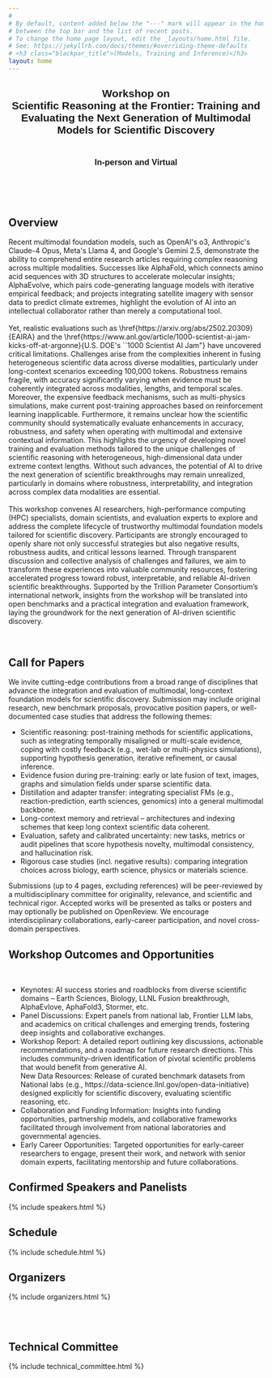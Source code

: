 ```yaml
---
#
# By default, content added below the "---" mark will appear in the home page
# between the top bar and the list of recent posts.
# To change the home page layout, edit the _layouts/home.html file.
# See: https://jekyllrb.com/docs/themes/#overriding-theme-defaults
# <h3 class="blackpar_title">(Models, Training and Inference)</h3>
layout: home
---
```

<div style="font-family: 'Source Sans Pro', sans-serif; background: url('/images/banner_no_text.png') no-repeat; background-size: cover; user-select: none;">
	<center>
		<h2 class="blackpar_title" >Workshop on<br>Scientific Reasoning at the Frontier: Training and Evaluating the Next Generation of Multimodal Models for Scientific Discovery</h2>
		<h3 class="blackpar_title"> <br> <b>In-person</b>  and <b>Virtual</b> </h3>
	</center>
</div>
<br>
<!-- <div class="alert alert-danger" role="alert">
	<center>
		<i class="bi bi-info-circle"></i>
		<br>
		<b>The latest version of the worshop (NeurIPS ENLSP 2024) is out, you can check it on the new <a href="https://neurips2024-enlsp.github.io/">website</a>.</b>
	</center>
</div> -->
<br>
<!-- <p>
The second version of the Efficient Natural Language and Speech Processing (ENLSP-II) workshop focuses on fundamental and challenging problems to make natural language and speech processing (especially pre-trained models) more efficient in terms of <b>Data, Model, Training, and Inference</b>. The workshop program offers an interactive platform for gathering different experts and talents from academia and industry through invited talks, panel discussion, paper submissions, reviews, interactive posters, oral presentations and a mentorship program. This will be a unique opportunity to address the efficiency issues of current models, build connections, exchange ideas and brainstorm solutions, and foster future collaborations. The topics of this workshop can be of interest for people working on general machine learning, deep learning, optimization, theory and NLP & Speech applications.
</p> -->

<br>

<!--
<div class="alert alert-danger" role="alert">
  <h4>Mentoring sessions announcement</h4>
  <p>
  The deadline for submitting papers to our second version of the Efficient Natural Language and Speech Processing (ENLSP-II) workshop is 25th of September. For that we will be scheduling two mentioring online sessions to answer your questions. Please join us:
  <br>
  <ul>
	<li>Tuesday the 6th of September 2022 from 10PM to 11PM (UTC-04:00)</li>
	<li>Wednesday the 7th of September 2022 from 9AM to 10AM (UTC-04:00)</li>
	<li>Tuesday the 13th of September 2022 from 10PM to 11PM (UTC-04:00): <a href="https://welink.zhumu.com/j/134854021">link</a></li>
	<li>Wednesday the 14th of September 2022 from 9AM to 10AM (UTC-04:00): <a href="https://welink.zhumu.com/j/130263276">link</a></li>
  </ul>
  </p>
</div>

<br>
-->

<h2 class="blackpar_title" id="overview">Overview</h2>
<p>
Recent multimodal foundation models, such as OpenAI's o3, Anthropic's Claude-4 Opus, Meta's Llama 4, and Google's Gemini 2.5, demonstrate the ability to comprehend entire research articles requiring complex reasoning across multiple modalities. Successes like AlphaFold, which connects amino acid sequences with 3D structures to accelerate molecular insights; AlphaEvolve, which pairs code-generating language models with iterative empirical feedback; and projects integrating satellite imagery with sensor data to predict climate extremes, highlight the evolution of AI into an intellectual collaborator rather than merely a computational tool.
<br><br>
Yet, realistic evaluations such as \href{https://arxiv.org/abs/2502.20309}{EAIRA} and the \href{https://www.anl.gov/article/1000-scientist-ai-jam-kicks-off-at-argonne}{U.S. DOE's ``1000 Scientist AI Jam"} have uncovered critical limitations. Challenges arise from the complexities inherent in fusing heterogeneous scientific data across diverse modalities, particularly under long-context scenarios exceeding 100,000 tokens. Robustness remains fragile, with accuracy significantly varying when evidence must be coherently integrated across modalities, lengths, and temporal scales. Moreover, the expensive feedback mechanisms, such as multi-physics simulations, make current post-training approaches based on reinforcement learning inapplicable. Furthermore, it remains unclear how the scientific community should systematically evaluate enhancements in accuracy, robustness, and safety when operating with multimodal and extensive contextual information.
This highlights the urgency of developing novel training and evaluation methods tailored to the unique challenges of scientific reasoning with heterogeneous, high-dimensional data under extreme context lengths. Without such advances, the potential of AI to drive the next generation of scientific breakthroughs may remain unrealized, particularly in domains where robustness, interpretability, and integration across complex data modalities are essential.
<br><br>
This workshop convenes AI researchers, high-performance computing (HPC) specialists, domain scientists, and evaluation experts to explore and address the complete lifecycle of trustworthy multimodal foundation models tailored for scientific discovery. Participants are strongly encouraged to openly share not only successful strategies but also negative results, robustness audits, and critical lessons learned. Through transparent discussion and collective analysis of challenges and failures, we aim to transform these experiences into valuable community resources, fostering accelerated progress toward robust, interpretable, and reliable AI-driven scientific breakthroughs. Supported by the Trillion Parameter Consortium’s international network, insights from the workshop will be translated into open benchmarks and a practical integration and evaluation framework, laying the groundwork for the next generation of AI-driven scientific discovery.
</p>
<br>
<!-- Call for Papers -->
<h2 class="blackpar_title" id="call_for_papers">Call for Papers</h2>
We invite cutting-edge contributions from a broad range of disciplines that advance the integration and evaluation of multimodal, long-context foundation models for scientific discovery. Submission may include original research, new benchmark proposals, provocative position papers, or well-documented case studies that address the following themes:
<br>
<ul>
	<li>Scientific reasoning: post-training methods for scientific applications, such as integrating temporally misaligned or multi-scale evidence, coping with costly feedback (e.g., wet-lab or multi-physics simulations), supporting hypothesis generation, iterative refinement, or causal inference.</li>
    <li>Evidence fusion during pre-training: early or late fusion of text, images, graphs and simulation fields under sparse scientific data.</li>
	<li>Distillation and adapter transfer: integrating specialist FMs (e.g., reaction-prediction, earth sciences, genomics) into a general multimodal backbone.</li>
	<li>Long-context memory and retrieval – architectures and indexing schemes that keep long context scientific data coherent.</li>
	<li>Evaluation, safety and calibrated uncertainty: new tasks, metrics or audit pipelines that score hypothesis novelty, multimodal consistency, and hallucination risk.</li>
	<li>Rigorous case studies (incl. negative results): comparing integration choices across biology, earth science, physics or materials science.</li>
</ul>

Submissions (up to 4 pages, excluding references) will be peer-reviewed by a multidisciplinary committee for originality, relevance, and scientific and technical rigor. Accepted works will be presented as talks or posters and may optionally be published on OpenReview. We encourage interdisciplinary collaborations, early-career participation, and novel cross-domain perspectives.
<br>
<!-- Outcomes -->
<h2 class="blackpar_title" id="outcomes">Workshop Outcomes and Opportunities</h2>
<br>
<ul>
	<li> Keynotes: AI success stories and roadblocks from diverse scientific domains – Earth Sciences, Biology, LLNL Fusion breakthrough, AlphaEvlove, AphaFold3, Stormer, etc.</li>
	<li> Panel Discussions: Expert panels from national lab, Frontier LLM labs, and academics on critical challenges and emerging trends, fostering deep insights and collaborative exchanges.</li>
    <li> Workshop Report: A detailed report outlining key discussions, actionable recommendations, and a roadmap for future research directions. This includes community-driven identification of pivotal scientific problems that would benefit from generative AI.</li>
	New Data Resources: Release of curated benchmark datasets from National labs (e.g., https://data-science.llnl.gov/open-data-initiative) designed explicitly for scientific discovery, evaluating scientific reasoning, etc.</li>
	<li> Collaboration and Funding Information: Insights into funding opportunities, partnership models, and collaborative frameworks facilitated through involvement from national laboratories and governmental agencies.</li>
	<li> Early Career Opportunities: Targeted opportunities for early-career researchers to engage, present their work, and network with senior domain experts, facilitating mentorship and future collaborations.</li>
</ul>
<!--Confirmed Speakers-->
<h2 class="blackpar_title" id="speakers">Confirmed Speakers and Panelists</h2>
<p>
{% include speakers.html %}
</p>


<!-- <h2 class="blackpar_title" id="speakers">Industrial Panelists</h2>
<p>
{% include panelists.html %}
</p> -->

<!-- Schedule -->
<h2 class="blackpar_title" id="schedule">Schedule</h2>
<p>
{% include schedule.html %}
</p>

<!-- Organizers -->
<h2 class="blackpar_title" id="organizers">Organizers</h2>
<p>
{% include organizers.html %}
</p>

<!-- <h2 class="blackpar_title" id="Organizers">Volunteers</h2>
<div class="row_perso">
	<div class="card_perso column_perso justify-content-center" style="margin-left:24%;">
	  <img src="/images/khalil_bibi.png" alt="Khalil Bibi" class="img_card_perso">
	  <div class="container_perso" >
		<center>
		<h6>
			<b>Khalil Bibi</b>
			<br>
			Huawei Noah's Ark Lab
		</h6>
		</center>
	  </div>
	</div>
	<div class="card_perso column_perso">
	  <img src="/images/Soheila.png" alt="Soheila Samiee" class="img_card_perso">
	  <div class="container_perso">
		<center>
		<h6>
			<b>Soheila Samiee</b>
			<br>
			BASF
		</h6>
		</center>
	  </div>
	</div>
</div> -->


<br><br>

<!-- Technical Committee -->
<h2 class="blackpar_title" id="technical_committee">Technical Committee</h2>
<p>
{% include technical_committee.html %}
</p>
<br><br>

<!-- <h2 class="blackpar_title">Platinium Sponsor</h2>
<div class="row">
	<div class="col">
		<center>
			<img src="/images/huawei_logo.png">
		</center>
	</div>
	<div class="col">
		<center>
			<img src="/images/noahs_ark_lab_logo.png" width="250px">
		</center>
	</div>
</div>

<h2 class="blackpar_title">Gold Sponsor</h2>
<div class="row">
	<div class="col">
		<center>
			<img src="/images/BASF_logo.png" width="250px">
		</center>
	</div>
	<div class="col">
		<center>
			<img src="/images/rbc_logo.svg" width="250px">
		</center>
	</div>
</div> -->
